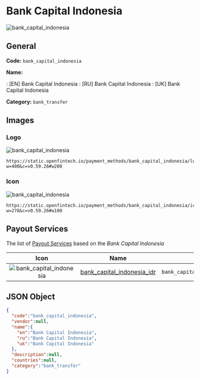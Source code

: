 
# Bank Capital Indonesia 
![bank_capital_indonesia](https://static.openfintech.io/payment_methods/bank_capital_indonesia/logo.svg?w=400&c=v0.59.26#w200)  

## General 
**Code:** `bank_capital_indonesia` 
 
**Name:** 
 
:	[EN] Bank Capital Indonesia 
:	[RU] Bank Capital Indonesia 
:	[UK] Bank Capital Indonesia 
 
**Category:** `bank_transfer` 
 

## Images 

### Logo 
![bank_capital_indonesia](https://static.openfintech.io/payment_methods/bank_capital_indonesia/logo.svg?w=400&c=v0.59.26#w200)  

```
https://static.openfintech.io/payment_methods/bank_capital_indonesia/logo.svg?w=400&c=v0.59.26#w200
```  

### Icon 
![bank_capital_indonesia](https://static.openfintech.io/payment_methods/bank_capital_indonesia/icon.svg?w=278&c=v0.59.26#w100)  

```
https://static.openfintech.io/payment_methods/bank_capital_indonesia/icon.svg?w=278&c=v0.59.26#w100
```  

## Payout Services 
 
The list of [Payout Services](/payout-services/) based on the _Bank Capital Indonesia_ 

|Icon|Name|Code| 
|:---:|:---:|:---:| 
|![bank_capital_indonesia](https://static.openfintech.io/payout_methods/bank_capital_indonesia/icon.svg?w=278&c=v0.59.26#w40) |[bank_capital_indonesia_idr](/payout-services/bank_capital_indonesia_idr/)|`bank_capital_indonesia_idr`| 
 

## JSON Object 

```json
{
  "code":"bank_capital_indonesia",
  "vendor":null,
  "name":{
    "en":"Bank Capital Indonesia",
    "ru":"Bank Capital Indonesia",
    "uk":"Bank Capital Indonesia"
  },
  "description":null,
  "countries":null,
  "category":"bank_transfer"
}
```  
